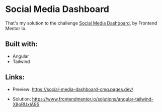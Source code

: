 # Social Media Dashboard

That's my solution to the challenge [Social Media Dashboard](https://www.frontendmentor.io/challenges/social-media-dashboard-with-theme-switcher-6oY8ozp_H), by Frontend Mentor Io.

## Built with:

- Angular
- Tailwind

## Links:

- Preview: <https://social-media-dashboard-cmq.pages.dev/>

- Solution: <https://www.frontendmentor.io/solutions/angular-tailwind-X8pRUxIA9S>

